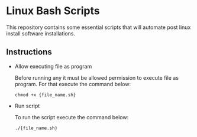 # Linux Bash Scripts

This repository contains some essential scripts that will automate post linux install software installations.

## Instructions

- Allow executing file as program

  Before running any it must be allowed permission to execute file as program. For that execute the command below:

  ```
  chmod +x {file_name.sh}
  ```

- Run script

  To run the script execute the command below:

  ```
  ./{file_name.sh}
  ```
